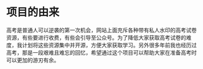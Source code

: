 # 项目的由来
高考是普通人可以逆袭的第一次机会，网站上面充斥各种带有私人水印的高考试卷资源，有些要进行收费，有些会引导至公众号。为了降低大家获取高考试卷的难度，我计划将这些资源集中并开源，方便大家获取学习。另外很多年前我也经历过高考，那是一段艰难且难忘的回忆，希望通过这个项目可以帮助大家在准备高考时可以更加的游刃有余。

